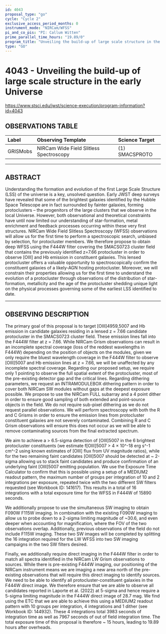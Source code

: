```yaml
---
id: 4043
proposal_type: "go"
cycle: "Cycle 2"
exclusive_access_period_months: 0
instrument_mode: "NIRCam/WFSS"
pi_and_co_pis: "PI: Callum Witten"
prime_parallel_time_hours: "19.89/0"
program_title: "Unveiling the build-up of large scale structure in the early Universe"
type: "GO"
---
```

# 4043 - Unveiling the build-up of large scale structure in the early Universe
https://www.stsci.edu/jwst/science-execution/program-information?id=4043
## OBSERVATIONS TABLE
| Label      | Observing Template                     | Science Target  |
| :--------- | :------------------------------------- | :-------------- |
| GRISMobs   | NIRCam Wide Field Slitless Spectroscopy | (1) SMACSPROTO  |

---

## ABSTRACT

Understanding the formation and evolution of the first Large Scale Structure (LSS) of the universe is a key, unsolved question. Early JWST deep surveys have revealed that some of the brightest galaxies identified by the Hubble Space Telescope are in fact surrounded by fainter galaxies, forming protoclusters – the progenitors of the large clusters that we observe in the local Universe. However, both observational and theoretical constraints have until now limited our understanding of star-formation, metal enrichment and feedback processes occurring within these very first structures. NIRCam Wide Field Slitless Spectroscopy (WFSS) observations will allow us for the first time to perform a spectroscopic search, unbiased by selection, for protocluster members. We therefore propose to obtain deep WFSS using the F444W filter covering the SMACS0723 cluster field that contains the previously identified z=7.66 protocluster in order to observe [OIII] and Hb emission in constituent galaxies. This lensed protocluster offers a valuable opportunity to spectroscopically confirm the constituent galaxies of a likely-AGN hosting protocluster. Moreover, we will constrain their properties allowing us for the first time to understand the evolution of a protocluster through observations of the distribution of star-formation, metallicity and the age of the protocluster shedding unique light on the physical processes governing some of the earliest LSS identified to date.

---

## OBSERVING DESCRIPTION

The primary goal of this proposal is to target [OIII]4959,5007 and Hb emission in candidate galaxies residing in a lensed z = 7.66 candidate protocluster in the SMACS0723 cluster field. These emission lines fall into the F444W filter at z = 7.66. While NIRCam Grism observations can result in an incomplete spectral coverage (loss of the reddest wavelengths in F444W) depending on the position of objects on the modules, given we only require the bluest wavelength coverage in the F444W filter to observe [OIII]5007 and Hb emission lines at z = 7.66, we will be unaffected by any incomplete spectral coverage. Regarding our proposed setup, we require only 1 pointing to observe the full spatial extent of the protocluster, most of the pre-existing detector gap and the critical lines. Regarding dithering parameters, we request an INTRAMODULEBOX dithering pattern in order to cover both NIRCam SW modules without gaps at the deepest exposure possible. We propose to use the NIRCam FULL subarray and a 4 point dither in order to ensure good sampling of both extended and point-source objects in the field. We do not require sub-pixel dithering as we do not request parallel observations. We will perform spectroscopy with both the R and C Grisms in order to ensure the emission lines from protocluster constituent galaxies are not severely contaminated. Combining R and C Grism observations will ensure this does not occur as we will be able to remove contaminating sources from the final extracted spectrum.

We aim to achieve a > 6.5-sigma detection of [OIII]5007 in the 6 brightest protocluster constituents (we estimate f[OIII]5007 > 4 × 10^-18 erg s^-1 cm^-2 using known estimates of [OIII] flux from UV magnitude ratios), while for the two remaining faint candidates [OIII]5007 should be detected at ~ 2-sigma allowing us to stack faint candidates and produce confirmation of an underlying faint [OIII]5007 emitting population. We use the Exposure Time Calculator to confirm that this is possible using a setup of a MEDIUM2 readout pattern, the maximum number of groups per integration of 10 and 2 integrations per exposure, repeated twice with the two different SW filters requested (see Workbook ID: 141617). This results in a total of 16 integrations with a total exposure time for the WFSS in F444W of 15890 seconds.

We additionally propose to use the simultaneous SW imaging to obtain F090W F115W imaging. In combination with the existing F090W imaging to allow us to probe down to a 2-sigma limiting magnitude of ~30.6, and even deeper when accounting for magnification, where the FOV of the two observations overlap. Additionally, previous observations of the field do not include F115W imaging. These two SW images will be completed by splitting the 16 integration required for the LW WFSS into two SW imaging campaigns in the two SW filters desired.

Finally, we additionally require direct imaging in the F444W filter in order to match all spectra identified in the NIRCam LW Grism observations to sources. While there is pre-existing F444W imaging, our positioning of the NIRCam instrument means we are imaging a new area north of the pre-existing observations that will require this direct imaging to identify sources. We need to be able to identify all protocluster-constituent galaxies in the F444W direct image. We therefore ensure that we are able to observe all candidates reported in Laporte et al. (2022) at 5-sigma and hence require a 5-sigma limiting magnitude in the F444W direct image of 28.7 mag. We find using the ETC that we are able to achieve this using a MEDIUM2 readout pattern with 10 groups per integration, 4 integrations and 1 dither (see Workbook ID: 144932). These 4 integrations total 3983 seconds of integration time as well as 7967 seconds of out of field integration time. The total exposure time of this proposal is therefore ~ 15 hours, leading to 19.89 hours after overheads.